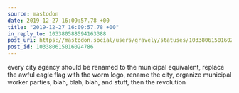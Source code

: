 ```yaml
---
source: mastodon
date: 2019-12-27 16:09:57.78 +00
title: "2019-12-27 16:09:57.78 +00"
in_reply_to: 103380588594163388
post_uri: https://mastodon.social/users/gravely/statuses/103380615016024786
post_id: 103380615016024786
---
```

every city agency should be renamed to the municipal equivalent, replace the awful eagle flag with the worm logo, rename the city, organize municipal worker parties, blah, blah, blah, and stuff, then the revolution


